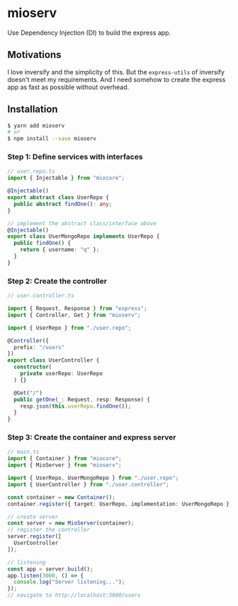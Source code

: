 # mioserv
Use Dependency Injection (DI) to build the express app.

## Motivations
I love inversify and the simplicity of this. But the `express-utils` of inversify doesn't meet my requirements. And I need somehow to create the express app as fast as possible without overhead.

## Installation
```bash
$ yarn add mioserv
# or
$ npm install --save mioserv
```

### Step 1: Define services with interfaces
```typescript
// user.repo.ts
import { Injectable } from "miocore";

@Injectable()
export abstract class UserRepo {
  public abstract findOne(): any;
}

// implement the abstract class/interface above
@Injectable()
export class UserMongoRepo implements UserRepo {
  public findOne() {
    return { username: "q" };
  }
}
```

### Step 2: Create the controller
```typescript
// user.controller.ts

import { Request, Response } from "express";
import { Controller, Get } from "mioserv";

import { UserRepo } from "./user.repo";

@Controller({
  prefix: "/users"
})
export class UserController {
  constructor(
    private userRepo: UserRepo
  ) {}

  @Get("/")
  public getOne(_: Request, resp: Response) {
    resp.json(this.userRepo.findOne());
  }
}
```

### Step 3: Create the container and express server
```typescript
// main.ts
import { Container } from "miocore";
import { MioServer } from "mioserv";

import { UserRepo, UserMongoRepo } from "./user.repo";
import { UserController } from "./user.controller";

const container = new Container();
container.register({ target: UserRepo, implementation: UserMongoRepo });

// create server
const server = new MioServer(container);
// register the controller
server.register([
  UserController
]);

// listening
const app = server.build();
app.listen(3000, () => {
  console.log("Server listening...");
});
// navigate to http://localhost:3000/users
```
